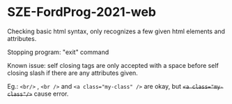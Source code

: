 # SZE-FordProg-2021-web

Checking basic html syntax, only recognizes a few given html elements and attributes.

Stopping program: "exit" command

Known issue: self closing tags are only accepted with a space before self closing slash if there are any attributes given.

Eg.:
    `<br/>` , 
    `<br />` and
    `<a class="my-class" />` are okay, but
    <del>`<a class="my-class"/>`</del>
    cause error.